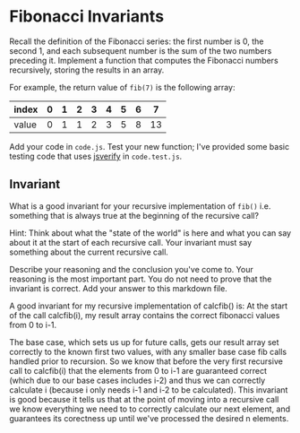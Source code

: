 # Fibonacci Invariants

Recall the definition of the Fibonacci series: the first number is 0, the second
1, and each subsequent number is the sum of the two numbers preceding it.
Implement a function that computes the Fibonacci numbers recursively, storing
the results in an array.

For example, the return value of `fib(7)` is the following array:

| index |  0  |  1  |  2  |  3  |  4  |  5  |  6  |  7  |
| ----- | --- | --- | --- | --- | --- | --- | --- | --- |
| value |  0  |  1  |  1  |  2  |  3  |  5  |  8  |  13 |

Add your code in `code.js`. Test your new function; I've provided some basic
testing code that uses [jsverify](https://jsverify.github.io/) in
`code.test.js`.

## Invariant

What is a good invariant for your recursive implementation of `fib()`
i.e. something that is always true at the beginning of the recursive call?

Hint: Think about what the "state of the world" is here and what you can say
about it at the start of each recursive call. Your invariant must say something
about the current recursive call.

Describe your reasoning and the conclusion you've come to. Your reasoning is the
most important part. You do not need to prove that the invariant is correct. Add
your answer to this markdown file.

A good invariant for my recursive implementation of calcfib() is:
At the start of the call calcfib(i), my result array contains the correct fibonacci values from 0 to i-1. 

The base case, which sets us up for future calls, gets our result array set correctly to the known first two values, with any smaller base case fib calls handled prior to recursion. So we know that before the very first recursive call to calcfib(i) that the elements from 0 to i-1 are guaranteed correct (which due to our base cases includes i-2) and thus we can correctly calculate i (because i only needs i-1 and i-2 to be calculated). This invariant is good because it tells us that at the point of moving into a recursive call we know everything we need to to correctly calculate our next element, and guarantees its corectness up until we've processed the desired n elements. 
